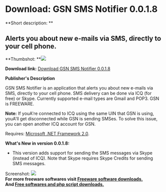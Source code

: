 # Download: GSN SMS Notifier 0.0.1.8

**Short description: **

## Alerts you about new e-mails via SMS, directly to your cell phone.

  
**Thumbshot: **![](http://www.freewarefiles.com/screenshot/gsnsmsnotify_md.gif)   
  
**Download link:** [Download GSN SMS Notifier 0.0.1.8](http://freesoftwares.boysofts.com/GSN-SMS-Notifier_program_35685.html)  
  

**Publisher's Description**  
  

GSN SMS Notifier is an application that alerts you about new e-mails via SMS,
directly to your cell phone. SMS delivery can be done via ICQ (for free) or
Skype. Currently supported e-mail types are Gmail and POP3. GSN is FREEWARE.

**Note:** If youA're connected to ICQ using the same UIN that GSN is using, youA'll get disconnected while GSN is sending SMSes. To solve this issue, you can open another ICQ account for GSN.

Requires: [Microsoft .NET Framework
2.0](http://www.freewarefiles.com/program_10_108_16026.html).

**What's New in version 0.0.1.8:**

  * This version adds support for sending the SMS messages via Skype (instead of ICQ). Note that Skype requires Skype Credits for sending SMS messages. 

  
  
Screenshot: ![](http://www.freewarefiles.com/screenshot/gsnsmsnotify.gif)  
**For more freeware softwares visit [Freeware software downloads.](http://freesoftwares.boysofts.com/)**   
**And [Free softwares and php script downloads.](http://www.boysofts.com/)**

